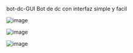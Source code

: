 bot-dc-GUI
   Bot de dc con interfaz simple y facil



![image](https://github.com/user-attachments/assets/36f57888-6905-4500-bf84-a66976b43e4c)















![image](https://github.com/user-attachments/assets/08a95540-1750-4224-9165-d2aad1208dad)














![image](https://github.com/user-attachments/assets/5befd422-daa5-4f80-ba2d-ac67c49c6b94)
